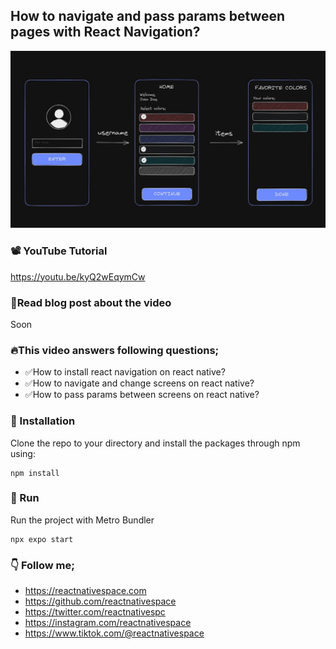 ## How to navigate and pass params between pages with React Navigation?
![Screenshot](screenshot.png)

### 📽️ YouTube Tutorial
https://youtu.be/kyQ2wEqymCw

### 📖Read blog post about the video
Soon

### 🔥This video answers following questions;
- ✅How to install react navigation on react native?
- ✅How to navigate and change screens on react native?
- ✅How to pass params between screens on react native?

### :blue_book: Installation
Clone the repo to your directory and install the packages through npm using:
```
npm install
```

### :microscope: Run
Run the project with Metro Bundler
```
npx expo start
```


### 👇 Follow me;
- https://reactnativespace.com
- https://github.com/reactnativespace
- https://twitter.com/reactnativespc
- https://instagram.com/reactnativespace
- https://www.tiktok.com/@reactnativespace